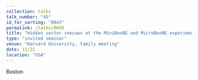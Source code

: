 ```yaml
---
collection: talks
talk_number: "45"
id_for_sorting: "0045"
permalink: /talks/0045
title: "Hidden sector seesaws at the MiniBooNE and MicroBooNE experiments" 
type: "invited seminar"
venue: "Harvard University, family meeting"
date: 11/21
location: "USA"
---
```


Boston
